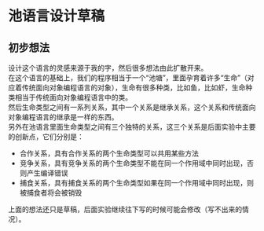 # 池语言设计草稿

## 初步想法
设计这个语言的灵感来源于我的字，然后很多想法由此扩散开来。  
在这个语言的基础上，我们的程序相当于一个“池塘”，里面孕育着许多“生命”（对应着传统面向对象编程语言的对象），生命有很多种类，比如鱼，比如虾，生命种类相当于传统面向对象编程语言中的类。  
然后生命类型之间有一系列关系，其中一个关系是继承关系，这个关系和传统面向对象编程语言的继承是一样的东西。  
另外在池语言里面生命类型之间有三个独特的关系，这三个关系是后面实验中主要的创新点，它们分别是：  
+ 合作关系，具有合作关系的两个生命类型可以共用某些方法
+ 竞争关系，具有竞争关系的两个生命类型不能在同一个作用域中同时出现，否则产生编译错误
+ 捕食关系，具有捕食关系的两个生命类型如果在同一个作用域中同时出现，则被捕食者将会被销毁

上面的想法还只是草稿，后面实验继续往下写的时候可能会修改（写不出来的情况）。  
